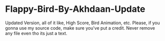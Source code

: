 # Flappy-Bird-By-Akhdaan-Update
Updated Version, all of it like, High Score, Bird Animation, etc.
Please, if you gonna use my source code, make sure you've put a credit.
Never remove any file even tho its just a text.

